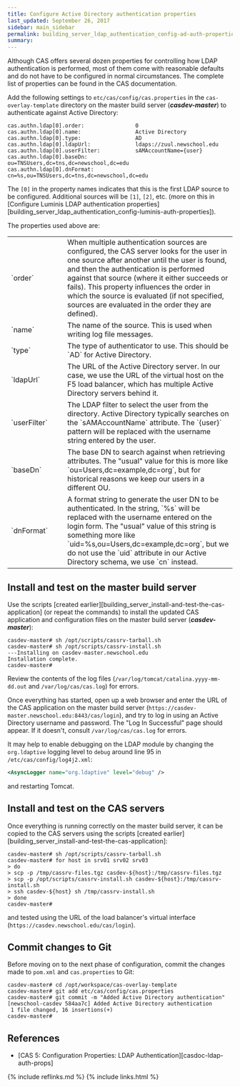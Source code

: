 ```yaml
---
title: Configure Active Directory authentication properties
last_updated: September 26, 2017
sidebar: main_sidebar
permalink: building_server_ldap_authentication_config-ad-auth-properties.html
summary:
---
```


Although CAS offers several dozen properties for controlling how LDAP authentication is performed, most of them come with reasonable defaults and do not have to be configured in normal circumstances. The complete list of properties can be found in the CAS documentation.

Add the following settings to `etc/cas/config/cas.properties` in the `cas-overlay-template` directory on the master build server (***casdev-master***) to authenticate against Active Directory:

```properties
cas.authn.ldap[0].order:                0
cas.authn.ldap[0].name:                 Active Directory
cas.authn.ldap[0].type:                 AD
cas.authn.ldap[0].ldapUrl:              ldaps://zuul.newschool.edu
cas.authn.ldap[0].userFilter:           sAMAccountName={user}
cas.authn.ldap[0].baseDn:               ou=TNSUsers,dc=tns,dc=newschool,dc=edu
cas.authn.ldap[0].dnFormat:             cn=%s,ou=TNSUsers,dc=tns,dc=newschool,dc=edu
```

The `[0]` in the property names indicates that this is the first LDAP source to be configured. Additional sources will be `[1]`, `[2]`, etc. (more on this in [Configure Luminis LDAP authentication properties][building_server_ldap_authentication_config-luminis-auth-properties]).

The properties used above are:

<table>
    <colgroup>
        <col width="25%" />
        <col width="75%" />
    </colgroup>
    <tbody>
        <tr>
            <td markdown="span">`order`</td>
            <td markdown="span">When multiple authentication sources are configured, the CAS server looks for the user in one source after another until the user is found, and then the authentication is performed against that source (where it either succeeds or fails). This property influences the order in which the source is evaluated (if not specified, sources are evaluated in the order they are defined).</td>
        </tr>
        <tr>
           <td markdown="span">`name`</td>
           <td markdown="span">The name of the source. This is used when writing log file messages.</td>
        </tr>
        <tr>
            <td markdown="span">`type`</td>
            <td markdown="span">The type of authenticator to use. This should be `AD` for Active Directory.</td>
        </tr>
        <tr>
            <td markdown="span">`ldapUrl`</td>
            <td markdown="span">The URL of the Active Directory server. In our case, we use the URL of the virtual host on the F5 load balancer, which has multiple Active Directory servers behind it.</td>
        </tr>
        <tr>
            <td markdown="span">`userFilter`</td>
            <td markdown="span">The LDAP filter to select the user from the directory. Active Directory typically searches on the `sAMAccountName` attribute. The `{user}` pattern will be replaced with the username string entered by the user.</td>
        </tr>
        <tr>
            <td markdown="span">`baseDn`</td>
            <td markdown="span">The base DN to search against when retrieving attributes. The "usual" value for this is more like `ou=Users,dc=example,dc=org`, but for historical reasons we keep our users in a different OU.</td>
        </tr>
        <tr>
            <td markdown="span">`dnFormat`</td>
            <td markdown="span">A format string to generate the user DN to be authenticated. In the string, `%s` will be replaced with the username entered on the login form. The "usual" value of this string is something more like `uid=%s,ou=Users,dc=example,dc=org`, but we do not use the `uid` attribute in our Active Directory schema, we use `cn` instead.</td>
        </tr>
    </tbody>
</table>

## Install and test on the master build server

Use the scripts [created earlier][building_server_install-and-test-the-cas-application] (or repeat the commands) to install the updated CAS application and configuration files on the master build server (***casdev-master***):

```console
casdev-master# sh /opt/scripts/cassrv-tarball.sh
casdev-master# sh /opt/scripts/cassrv-install.sh
---Installing on casdev-master.newschool.edu
Installation complete.
casdev-master#  
```

Review the contents of the log files (`/var/log/tomcat/catalina.yyyy-mm-dd.out` and `/var/log/cas/cas.log`) for errors.

Once everything has started, open up a web browser and enter the URL of the CAS application on the master build server (`https://casdev-master.newschool.edu:8443/cas/login`), and try to log in using an Active Directory username and password. The "Log In Successful" page should appear. If it doesn't, consult `/var/log/cas/cas.log` for errors.

It may help to enable debugging on the LDAP module by changing the `org.ldaptive` logging level to `debug` around line 95 in `/etc/cas/config/log4j2.xml`:

```xml
<AsyncLogger name="org.ldaptive" level="debug" />
```

and restarting Tomcat.

## Install and test on the CAS servers

Once everything is running correctly on the master build server, it can be copied to the CAS servers using the scripts [created earlier][building_server_install-and-test-the-cas-application]:

```console
casdev-master# sh /opt/scripts/cassrv-tarball.sh
casdev-master# for host in srv01 srv02 srv03
> do
> scp -p /tmp/cassrv-files.tgz casdev-${host}:/tmp/cassrv-files.tgz
> scp -p /opt/scripts/cassrv-install.sh casdev-${host}:/tmp/cassrv-install.sh
> ssh casdev-${host} sh /tmp/cassrv-install.sh
> done
casdev-master#  
```

and tested using the URL of the load balancer's virtual interface (`https://casdev.newschool.edu/cas/login`).

## Commit changes to Git

Before moving on to the next phase of configuration, commit the changes made to `pom.xml` and `cas.properties` to Git:

```console
casdev-master# cd /opt/workspace/cas-overlay-template
casdev-master# git add etc/cas/config/cas.properties
casdev-master# git commit -m "Added Active Directory authentication"
[newschool-casdev 584aa7c] Added Active Directory authentication
 1 file changed, 16 insertions(+)
casdev-master#  
```

## References

* [CAS 5: Configuration Properties: LDAP Authentication][casdoc-ldap-auth-props]

{% include reflinks.md %}
{% include links.html %}

